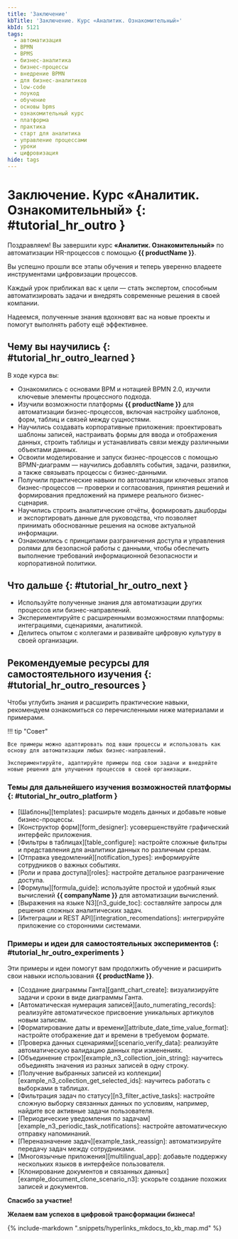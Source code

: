 ```yaml
---
title: 'Заключение'
kbTitle: 'Заключение. Курс «Аналитик. Ознакомительный»'
kbId: 5121
tags:
  - автоматизация
  - BPMN
  - BPMS
  - бизнес-аналитика
  - бизнес-процессы
  - внедрение BPMN
  - для бизнес-аналитиков
  - low-code
  - лоукод
  - обучение
  - основы bpms
  - ознакомительный курс
  - платформа
  - практика
  - старт для аналитика
  - управление процессами
  - уроки
  - цифровизация
hide: tags
---
```


# Заключение. Курс «Аналитик. Ознакомительный» {: #tutorial_hr_outro }

Поздравляем! Вы завершили курс **«Аналитик. Ознакомительный»** по автоматизации HR-процессов с помощью **{{ productName }}**.

Вы успешно прошли все этапы обучения и теперь уверенно владеете инструментами цифровизации процессов.

Каждый урок приближал вас к цели — стать экспертом, способным автоматизировать задачи и внедрять современные решения в своей компании.

Надеемся, полученные знания вдохновят вас на новые проекты и помогут выполнять работу ещё эффективнее.

## Чему вы научились {: #tutorial_hr_outro_learned }

В ходе курса вы:

- Ознакомились с основами BPM и нотацией BPMN&nbsp;2.0, изучили ключевые элементы процессного подхода.
- Изучили возможности платформы **{{ productName }}** для автоматизации бизнес-процессов, включая настройку шаблонов, форм, таблиц и связей между сущностями.
- Научились создавать корпоративные приложения: проектировать шаблоны записей, настраивать формы для ввода и отображения данных, строить таблицы и устанавливать связи между различными объектами данных.
- Освоили моделирование и запуск бизнес-процессов с помощью BPMN-диаграмм — научились добавлять события, задачи, развилки, а также связывать процессы с бизнес-данными.
- Получили практические навыки по автоматизации ключевых этапов бизнес-процессов — проверки и согласования, принятия решений и формирования предложений на примере реального бизнес-сценария.
- Научились строить аналитические отчёты, формировать дашборды и экспортировать данные для руководства, что позволяет принимать обоснованные решения на основе актуальной информации.
- Ознакомились с принципами разграничения доступа и управления ролями для безопасной работы с данными, чтобы обеспечить выполнение требований информационной безопасности и корпоративной политики.

## Что дальше {: #tutorial_hr_outro_next }

- Используйте полученные знания для автоматизации других процессов или бизнес-направлений.
- Экспериментируйте с расширенными возможностями платформы: интеграциями, сценариями, аналитикой.
- Делитесь опытом с коллегами и развивайте цифровую культуру в своей организации.

## Рекомендуемые ресурсы для самостоятельного изучения {: #tutorial_hr_outro_resources }

Чтобы углубить знания и расширить практические навыки, рекомендуем ознакомиться со перечисленными ниже материалами и примерами.

!!! tip "Совет"

    Все примеры можно адаптировать под ваши процессы и использовать как основу для автоматизации любых бизнес-направлений.
    
    Экспериментируйте, адаптируйте примеры под свои задачи и внедряйте новые решения для улучшения процессов в своей организации.

### Темы для дальнейшего изучения возможностей платформы {: #tutorial_hr_outro_platform }

- [Шаблоны][templates]: расширьте модель данных и добавьте новые бизнес-процессы.
- [Конструктор форм][form_designer]: усовершенствуйте графический интерфейс приложения.
- [Фильтры в таблицах][table_configure]: настройте сложные фильтры и представления для аналитики данных по различным срезам.
- [Отправка уведомлений][notification_types]: информируйте сотрудников о важных событиях.
- [Роли и права доступа][roles]: настройте детальное разграничение доступа.
- [Формулы][formula_guide]: используйте простой и удобный язык вычислений **{{ companyName }}** для автоматизации вычислений.
- [Выражения на языке N3][n3_guide_toc]: составляйте запросы для решения сложных аналитических задач.
- [Интеграции и REST API][integration_recomendations]: интегрируйте приложение со сторонними системами.

### Примеры и идеи для самостоятельных экспериментов {: #tutorial_hr_outro_experiments }

Эти примеры и идеи помогут вам продолжить обучение и расширить свои навыки использования **{{ productName }}**.

- [Создание диаграммы Ганта][gantt_chart_create]: визуализируйте задачи и сроки в виде диаграммы Ганта.
- [Автоматическая нумерация записей][auto_numerating_records]: реализуйте автоматическое присвоение уникальных артикулов новым записям.
- [Форматирование даты и времени][attribute_date_time_value_format]: настройте отображение дат и времени в требуемом формате.
- [Проверка данных сценариями][scenario_verify_data]: реализуйте автоматическую валидацию данных при изменениях.
- [Объединение строк][example_n3_collection_join_string]: научитесь объединять значения из разных записей в одну строку.
- [Получение выбранных записей из коллекции][example_n3_collection_get_selected_ids]: научитесь работать с выборками в таблицах.
- [Фильтрация задач по статусу][n3_filter_active_tasks]: настройте сложную выборку связанных данных по условиям, например, найдите все активные задачи пользователя.
- [Периодические уведомления по задачам][example_n3_periodic_task_notifications]: настройте автоматическую отправку напоминаний.
- [Переназначение задач][example_task_reassign]: автоматизируйте передачу задач между сотрудниками.
- [Многоязычные приложения][multilingual_app]: добавьте поддержку нескольких языков в интерфейсе пользователя.
- [Клонирование документов и связанных данных][example_document_clone_scenario_n3]: ускорьте создание похожих записей и документов.

**Спасибо за участие!**

**Желаем вам успехов в цифровой трансформации бизнеса!**

{% include-markdown ".snippets/hyperlinks_mkdocs_to_kb_map.md" %}
